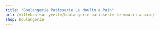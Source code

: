 ```yaml
---
title: "Boulangerie Patisserie Le Moulin à Pain"
url: /villebon-sur-yvette/boulangerie-patisserie-le-moulin-a-pain/
shop: boulangerie
---
```

